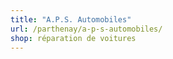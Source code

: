```yaml
---
title: "A.P.S. Automobiles"
url: /parthenay/a-p-s-automobiles/
shop: réparation de voitures
---
```

